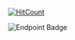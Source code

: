 [![HitCount](https://hits.dwyl.com/cursed-hacker/cursed-hacker/cursed-hacker.svg?style=flat-square)](http://hits.dwyl.com/cursed-hacker/cursed-hacker/cursed-hacker)

<img alt="Endpoint Badge" src="https://hits.dwyl.com/cursed-hacker/cursed-hacker/cursed-hacker.svg?style=flat-square">


